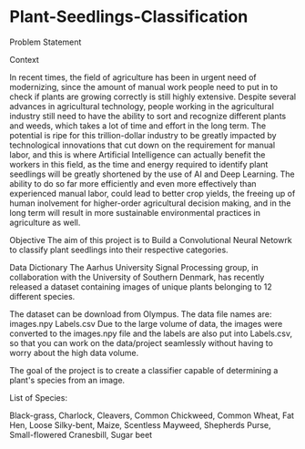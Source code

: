 # Plant-Seedlings-Classification

Problem Statement

Context

In recent times, the field of agriculture has been in urgent need of modernizing, since the amount of manual work people need to put in to check if plants are growing correctly is still highly extensive. Despite several advances in agricultural technology, people working in the agricultural industry still need to have the ability to sort and recognize different plants and weeds, which takes a lot of time and effort in the long term. The potential is ripe for this trillion-dollar industry to be greatly impacted by technological innovations that cut down on the requirement for manual labor, and this is where Artificial Intelligence can actually benefit the workers in this field, as the time and energy required to identify plant seedlings will be greatly shortened by the use of AI and Deep Learning. The ability to do so far more efficiently and even more effectively than experienced manual labor, could lead to better crop yields, the freeing up of human inolvement for higher-order agricultural decision making, and in the long term will result in more sustainable environmental practices in agriculture as well.

Objective
The aim of this project is to Build a Convolutional Neural Netowrk to classify plant seedlings into their respective categories.

Data Dictionary
The Aarhus University Signal Processing group, in collaboration with the University of Southern Denmark, has recently released a dataset containing images of unique plants belonging to 12 different species.

The dataset can be download from Olympus.
The data file names are:
images.npy
Labels.csv
Due to the large volume of data, the images were converted to the images.npy file and the labels are also put into Labels.csv, so that you can work on the data/project seamlessly without having to worry about the high data volume.

The goal of the project is to create a classifier capable of determining a plant's species from an image.

List of Species:

Black-grass,
Charlock,
Cleavers,
Common Chickweed,
Common Wheat,
Fat Hen,
Loose Silky-bent,
Maize,
Scentless Mayweed,
Shepherds Purse,
Small-flowered Cranesbill,
Sugar beet
